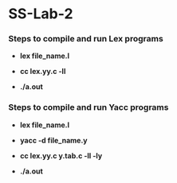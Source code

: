 # SS-Lab-2
   

   
   ### Steps to compile and run Lex programs
   
   - **lex file_name.l**
   
   - **cc lex.yy.c -ll**
  
   - **./a.out**
   
   ### Steps to compile and run Yacc programs
   
   - **lex file_name.l**
   
   - **yacc -d file_name.y**
   
   - **cc lex.yy.c y.tab.c -ll -ly**
   
   - **./a.out**
